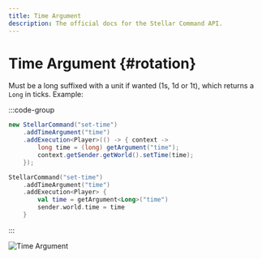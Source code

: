 ```yaml
---
title: Time Argument
description: The official docs for the Stellar Command API.
---
```


# Time Argument {#rotation}

Must be a long suffixed with a unit if wanted (1s, 1d or 1t), which returns a `Long` in ticks. Example:

:::code-group
```Java
new StellarCommand("set-time")
    .addTimeArgument("time")
    .addExecution<Player>(() -> { context ->
        long time = (long) getArgument("time");
        context.getSender.getWorld().setTime(time);
    });
```
```Kotlin
StellarCommand("set-time")
    .addTimeArgument("time")
    .addExecution<Player> {
        val time = getArgument<Long>("time")
        sender.world.time = time
    }
```
:::

![Time Argument](./time.gif)